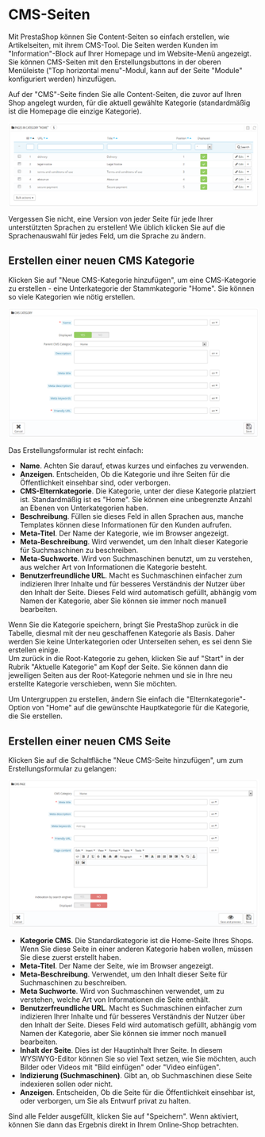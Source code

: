 # CMS-Seiten

Mit PrestaShop können Sie Content-Seiten so einfach erstellen, wie Artikelseiten, mit ihrem CMS-Tool. Die Seiten werden Kunden im "Information"-Block auf Ihrer Homepage und im Website-Menü angezeigt. Sie können CMS-Seiten mit den Erstellungsbuttons in der oberen Menüleiste ("Top horizontal menu"-Modul, kann auf der Seite "Module" konfiguriert werden) hinzufügen.

Auf der "CMS"-Seite finden Sie alle Content-Seiten, die zuvor auf Ihren Shop angelegt wurden, für die aktuell gewählte Kategorie (standardmäßig ist die Homepage die einzige Kategorie).

![](../../../.gitbook/assets/23789799.png)

Vergessen Sie nicht, eine Version von jeder Seite für jede Ihrer unterstützten Sprachen zu erstellen! Wie üblich klicken Sie auf die Sprachenauswahl für jedes Feld, um die Sprache zu ändern.

## Erstellen einer neuen CMS Kategorie <a href="#cms-seiten-erstelleneinerneuencmskategorie" id="cms-seiten-erstelleneinerneuencmskategorie"></a>

Klicken Sie auf "Neue CMS-Kategorie hinzufügen", um eine CMS-Kategorie zu erstellen - eine Unterkategorie der Stammkategorie "Home". Sie können so viele Kategorien wie nötig erstellen.

![](../../../.gitbook/assets/23789801.png)

Das Erstellungsformular ist recht einfach:

* **Name**. Achten Sie darauf, etwas kurzes und einfaches zu verwenden.
* **Anzeigen**. Entscheiden, Ob die Kategorie und ihre Seiten für die Öffentlichkeit einsehbar sind, oder verborgen.
* **CMS-Elternkategorie**. Die Kategorie, unter der diese Kategorie platziert ist. Standardmäßig ist es "Home". Sie können eine unbegrenzte Anzahl an Ebenen von Unterkategorien haben.
* **Beschreibung**. Füllen sie dieses Feld in allen Sprachen aus, manche Templates können diese Informationen für den Kunden aufrufen.
* **Meta-Titel**. Der Name der Kategorie, wie im Browser angezeigt.
* **Meta-Beschreibung**. Wird verwendet, um den Inhalt dieser Kategorie für Suchmaschinen zu beschreiben.
* **Meta-Suchworte**. Wird von Suchmaschinen benutzt, um zu verstehen, aus welcher Art von Informationen die Kategorie besteht.
* **Benutzerfreundliche URL**. Macht es Suchmaschinen einfacher zum indizieren Ihrer Inhalte und für besseres Verständnis der Nutzer über den Inhalt der Seite. Dieses Feld wird automatisch gefüllt, abhängig vom Namen der Kategorie, aber Sie können sie immer noch manuell bearbeiten.

Wenn Sie die Kategorie speichern, bringt Sie PrestaShop zurück in die Tabelle, diesmal mit der neu geschaffenen Kategorie als Basis. Daher werden Sie keine Unterkategorien oder Unterseiten sehen, es sei denn Sie erstellen einige.\
Um zurück in die Root-Kategorie zu gehen, klicken Sie auf "Start" in der Rubrik "Aktuelle Kategorie" am Kopf der Seite. Sie können dann die jeweiligen Seiten aus der Root-Kategorie nehmen und sie in Ihre neu erstellte Kategorie verschieben, wenn Sie möchten.

Um Untergruppen zu erstellen, ändern Sie einfach die "Elternkategorie"-Option von "Home" auf die gewünschte Hauptkategorie für die Kategorie, die Sie erstellen.

## Erstellen einer neuen CMS Seite <a href="#cms-seiten-erstelleneinerneuencmsseite" id="cms-seiten-erstelleneinerneuencmsseite"></a>

Klicken Sie auf die Schaltfläche "Neue CMS-Seite hinzufügen", um zum Erstellungsformular zu gelangen:

![](../../../.gitbook/assets/38469956.png)

* **Kategorie CMS**. Die Standardkategorie ist die Home-Seite Ihres Shops. Wenn Sie diese Seite in einer anderen Kategorie haben wollen, müssen Sie diese zuerst erstellt haben.
* **Meta-Titel**. Der Name der Seite, wie im Browser angezeigt.
* **Meta-Beschreibung**. Verwendet, um den Inhalt dieser Seite für Suchmaschinen zu beschreiben.
* **Meta Suchworte**. Wird von Suchmaschinen verwendet, um zu verstehen, welche Art von Informationen die Seite enthält.
* **Benutzerfreundliche URL**. Macht es Suchmaschinen einfacher zum indizieren Ihrer Inhalte und für besseres Verständnis der Nutzer über den Inhalt der Seite. Dieses Feld wird automatisch gefüllt, abhängig vom Namen der Kategorie, aber Sie können sie immer noch manuell bearbeiten.
* **Inhalt der Seite**. Dies ist der Hauptinhalt Ihrer Seite. In diesem WYSIWYG-Editor können Sie so viel Text setzen, wie Sie möchten, auch Bilder oder Videos mit "Bild einfügen" oder "Video einfügen".
* **Indizierung (Suchmaschinen)**. Gibt an, ob Suchmaschinen diese Seite indexieren sollen oder nicht.
* **Anzeigen**. Entscheiden, Ob die Seite für die Öffentlichkeit einsehbar ist, oder verborgen, um Sie als Entwurf privat zu halten.

Sind alle Felder ausgefüllt, klicken Sie auf "Speichern". Wenn aktiviert, können Sie dann das Ergebnis direkt in Ihrem Online-Shop betrachten.

